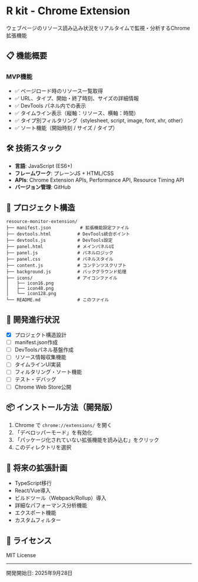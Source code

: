 # R kit - Chrome Extension

ウェブページのリソース読み込み状況をリアルタイムで監視・分析するChrome拡張機能

## 📋 機能概要

### MVP機能
- ✅ ページロード時のリソース一覧取得
- ✅ URL、タイプ、開始・終了時刻、サイズの詳細情報
- ✅ DevTools パネル内での表示
- ✅ タイムライン表示（縦軸：リソース、横軸：時間）
- ✅ タイプ別フィルタリング（stylesheet, script, image, font, xhr, other）
- ✅ ソート機能（開始時刻 / サイズ / タイプ）

## 🛠️ 技術スタック

- **言語**: JavaScript (ES6+)
- **フレームワーク**: プレーンJS + HTML/CSS
- **APIs**: Chrome Extension APIs, Performance API, Resource Timing API
- **バージョン管理**: GitHub

## 📁 プロジェクト構造

```
resource-monitor-extension/
├── manifest.json           # 拡張機能設定ファイル
├── devtools.html          # DevTools統合ポイント
├── devtools.js            # DevTools設定
├── panel.html             # メインパネルUI
├── panel.js               # パネルロジック
├── panel.css              # パネルスタイル
├── content.js             # コンテンツスクリプト
├── background.js          # バックグラウンド処理
├── icons/                 # アイコンファイル
│   ├── icon16.png
│   ├── icon48.png
│   └── icon128.png
└── README.md              # このファイル
```

## 🚀 開発進行状況

- [x] プロジェクト構造設計
- [ ] manifest.json作成
- [ ] DevToolsパネル基盤作成
- [ ] リソース情報収集機能
- [ ] タイムラインUI実装
- [ ] フィルタリング・ソート機能
- [ ] テスト・デバッグ
- [ ] Chrome Web Store公開

## 📦 インストール方法（開発版）

1. Chrome で `chrome://extensions/` を開く
2. 「デベロッパーモード」を有効化
3. 「パッケージ化されていない拡張機能を読み込む」をクリック
4. このディレクトリを選択

## 🎯 将来の拡張計画

- TypeScript移行
- React/Vue導入
- ビルドツール（Webpack/Rollup）導入
- 詳細なパフォーマンス分析機能
- エクスポート機能
- カスタムフィルター

## 📄 ライセンス

MIT License

---

開発開始日: 2025年9月28日
